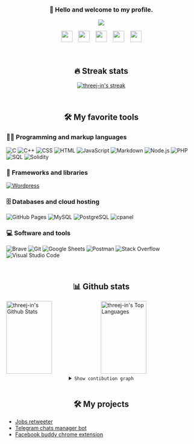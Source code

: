 <h3 align="center">
 👋 Hello and welcome to my profile.
</h3>

<!-- Typing SVG by DenverCoder1 - https://github.com/DenverCoder1/readme-typing-svg -->
<p align="center">
  <a href="https://github.com/DenverCoder1/readme-typing-svg"><img src="https://readme-typing-svg.herokuapp.com/?lines=Myself%20Jitendra!;A%20freelance%20Full-stack%20web%20developer,;with%203%2B%20years%20of%20coding%20experience;Always%20learning%20new%20things.;Connect%20with%20me%20👇&font=Fira%20Code&center=true&width=500&height=45&color=c71585&vCenter=true&size=22&pause=1000"></a>
</p>

<p align='center'>
<a href="https://telegram.me/threej_in"><img src="https://img.icons8.com/color/344/telegram-app--v1.png" height="30"/></a> &nbsp;&nbsp;
<a href="https://twitter.com/palji10dra"><img src="https://img.icons8.com/color/48/000000/twitter.png" height="30"/></a> &nbsp;&nbsp;
<a href="https://discord.com/users/threej#6413"><img src="https://img.icons8.com/color/344/discord-logo.png" height="30"/></a> &nbsp;&nbsp;
<a href="https://www.linkedin.com/in/palji10dra"><img src="https://img.icons8.com/color/48/000000/linkedin.png" height="30"/></a> &nbsp;&nbsp;
<a href="mailto:admin@threej.in"><img src="https://img.icons8.com/color/344/circled-envelope.png" height="30"/></a>
</p>

<br />
<h2 align="center"> 🔥 Streak stats </h2>
<!-- GitHub Readme Streak Stats - https://github.com/DenverCoder1/github-readme-streak-stats -->
<p align="center">
  <a href="https://github.com/DenverCoder1/github-readme-streak-stats">
    <img title="🔥 Get streak stats for your profile at git.io/streak-stats" alt="threej-in's streak" src="https://github-readme-streak-stats.herokuapp.com/?user=threej-in&theme=bear&color=c71585&hide_border=true"/>
  </a>
</p>

<br />
<h2 align="center"> 🛠️ My favorite tools </h2>

### 👨‍💻 Programming and markup languages

<p>
    <img alt="C" src="https://custom-icon-badges.herokuapp.com/badge/C-03599C.svg?logo=c-in-hexagon&logoColor=white">
    <img alt="C++" src="https://custom-icon-badges.herokuapp.com/badge/C++-9C033A.svg?logo=cpp2&logoColor=white">
    <img alt="CSS" src="https://img.shields.io/badge/CSS-1572B6.svg?logo=css3&logoColor=white">
    <img alt="HTML" src="https://img.shields.io/badge/HTML-E34F26.svg?logo=html5&logoColor=white">
    <img alt="JavaScript" src="https://img.shields.io/badge/JavaScript-F7DF1E.svg?logo=javascript&logoColor=black">
    <img alt="Markdown" src="https://img.shields.io/badge/Markdown-000000.svg?logo=markdown&logoColor=white">
    <img alt="Node.js" src="https://img.shields.io/badge/Node.js-43853D.svg?logo=node.js&logoColor=white">
    <img alt="PHP" src="https://img.shields.io/badge/PHP-777BB4.svg?logo=php&logoColor=white">
    <img alt="SQL" src="https://custom-icon-badges.herokuapp.com/badge/SQL-025E8C.svg?logo=database&logoColor=white">
    <img alt="Solidity" src="https://custom-icon-badges.herokuapp.com/badge/Solidity-000.svg?logo=solidity&logoColor=white">
</p>

### 🧰 Frameworks and libraries

<p>
    <a href="#"><img alt="Wordpress" src="https://img.shields.io/badge/Wordpress-21759B?logo=wordpress&logoColor=white"></a>
</p>

### 🗄️ Databases and cloud hosting

<p>
    <img alt="GitHub Pages" src="https://img.shields.io/badge/GitHub%20Pages-327FC7.svg?logo=github&logoColor=white">
    <img alt="MySQL" src="https://img.shields.io/badge/MySQL-00f.svg?logo=mysql&logoColor=white">
    <img alt="PostgreSQL" src ="https://img.shields.io/badge/PostgreSQL-316192.svg?logo=postgresql&logoColor=white">
    <img alt="cpanel" src ="https://img.shields.io/badge/cPanel-f76a1e.svg?logo=cpanel&logoColor=white">
</p>

### 💻 Software and tools

<p>
    <img alt="Brave" src="https://img.shields.io/badge/-Brave-FB542B?logo=brave&logoColor=white">
    <img alt="Git" src="https://img.shields.io/badge/Git-F05033.svg?logo=git&logoColor=white">
    <img alt="Google Sheets" src="https://img.shields.io/badge/Google%20Sheets-34A853.svg?logo=google%20sheets&logoColor=white">
    <img alt="Postman" src="https://img.shields.io/badge/Postman-FF6C37?logo=postman&logoColor=white">
    <img alt="Stack Overflow" src="https://img.shields.io/badge/-Stack%20Overflow-FE7A16?logo=stack-overflow&logoColor=white">
    <img alt="Visual Studio Code" src="https://img.shields.io/badge/Visual%20Studio%20Code-0078d7.svg?logo=visual-studio-code&logoColor=white">
</p>

<br />
<h2 align="center"> 📊 Github stats </h2>
<!-- https://github.com/anuraghazra/github-readme-stats -->
<a href="https://github.com/anuraghazra/github-readme-stats"><img alt="threej-in's Github Stats" src="https://github-readme-stats.vercel.app/api/?username=threej-in&show_icons=true&include_all_commits=true&count_private=true&theme=monokai&hide_border=true&bg_color=1F222E&title_color=F85D7F&icon_color=F8D866" height="192px" width="49%" /></a>
<a href="https://github.com/anuraghazra/github-readme-stats"><img alt="threej-in's Top Languages" src="https://github-readme-stats.vercel.app/api/top-langs/?username=threej-in&langs_count=8&layout=compact&theme=react&hide_border=true&bg_color=1F222E&title_color=F85D7F&icon_color=F8D866&hide=Jupyter%20Notebook" height="192px" width="49%" /></a>

<br>
<details align="center">
    <summary> <code>Show contibution graph</code> </summary>
    <br>
<!-- https://github.com/ashutosh00710/github-readme-activity-graph -->
<a href="https://github.com/ashutosh00710/github-readme-activity-graph"><img alt="threej-in's Activity Graph" src="https://threej-in-activity-graph.herokuapp.com/graph/?username=threej-in&bg_color=1F222E&color=F8D866&line=F85D7F&point=FFFFFF&hide_border=true" /></a>
    <br>
</details>
<br />
<h2 align="center"> 🛠 My projects </h2>

- [Jobs retweeter](https://twitter.com/jobs3j)
- [Telegram chats manager bot](https://telegram.me/threej_bot)
- [Facebook buddy chrome extension](https://github.com/threej-in/Facebook-buddy)
